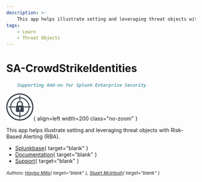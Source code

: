 ```yaml
---
description: >-
    This app helps illustrate setting and leveraging threat objects with Risk-Based Alerting (RBA).
tags:
    - Learn
    - Threat Objects
---
```


# SA-CrowdStrikeIdentities

``` markdown title=""
    Supporting Add-on for Splunk Enterprise Security
```

<div class="result" markdown>

![threat_object_fun Logo](https://raw.githubusercontent.com/rba-community/threat_object_fun/main/src/threat_object_fun/static/appIconAlt_2x.png){ align=left width=200 class="no-zoom" }

This app helps illustrate setting and leveraging threat objects with Risk-Based Alerting (RBA).

- [Splunkbase](https://splunkbase.splunk.com/app/6917){ target="blank" }
- [Documentation](https://github.com/rba-community/threat_object_fun){ target="blank" }
- [Support](https://github.com/rba-community/threat_object_fun/issues){ target="blank" }

<small>_Authors: [Haylee Mills](https://www.linkedin.com/in/7thdrxn/){ target="blank" }, [Stuart McIntosh](https://www.linkedin.com/in/stuartmcintosh/){ target="blank" }_</small>

</div>